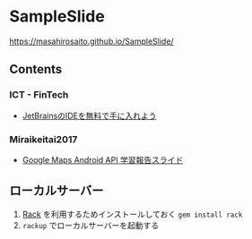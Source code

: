 # SampleSlide

https://masahirosaito.github.io/SampleSlide/

## Contents

### ICT - FinTech

- [JetBrainsのIDEを無料で手に入れよう](./FinTech/GetJetBrainsIDE)

### Miraikeitai2017

- [Google Maps Android API 学習報告スライド](./Miraikeitai2017/Android/learning-googlemap)

## ローカルサーバー

1. [Rack](http://rack.github.io/) を利用するためインストールしておく `gem install rack`
1. `rackup` でローカルサーバーを起動する
